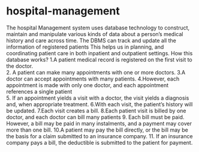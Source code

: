 # hospital-management
The hospital Management system uses database technology to construct, maintain and manipulate various kinds of data about a person’s medical history and care across time. The DBMS can track and update all the information of registered patients
This helps us in planning, and coordinating patient care in both inpatient and outpatient settings.
How this database works?
1.A patient medical record is registered on the first visit to the doctor.  
2. A patient can make many appointments with one or more doctors. 
3.A doctor can accept appointments with many patients. 
4.However, each appointment is made with only one doctor, and each appointment references a single patient  
5. If an appointment yields a visit with a doctor, the visit yields a diagnosis and, when appropriate treatment. 
6.With each visit, the patient’s history will be updated. 
7.Each visit creates a bill. 
8.Each patient visit is billed by one doctor, and each doctor can bill many patients
9. Each bill must be paid. However, a bill may be paid in many instalments, and a payment may cover more than one bill. 
10.A patient may pay the bill directly, or the bill may be the basis for a claim submitted to an insurance company. 
11. If an insurance company pays a bill, the deductible is submitted to the patient for payment. 
